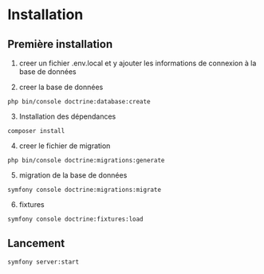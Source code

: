 
# Installation

## Première installation
1. creer un fichier .env.local et y ajouter les informations de connexion à la base de données

2. creer la base de données
```shell
php bin/console doctrine:database:create
```

3. Installation des dépendances

```shell
composer install
```

4. creer le fichier de migration
```shell
php bin/console doctrine:migrations:generate
```

5. migration de la base de données
```shell
symfony console doctrine:migrations:migrate
```

6. fixtures
```shell
symfony console doctrine:fixtures:load
```
## Lancement
```shell
symfony server:start
```